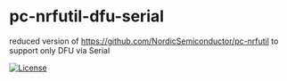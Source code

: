 # pc-nrfutil-dfu-serial
reduced version of https://github.com/NordicSemiconductor/pc-nrfutil to support only DFU via Serial

[![License](https://img.shields.io/pypi/l/nrfutil.svg)](https://pypi.python.org/pypi/nrfutil)
